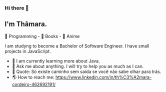 ### Hi there 👋
## I'm Thâmara.

💙 Programming - 🖤 Books - 💙 Anime

I am studyng to become a Bachelor of Software Engineer. I have small projects in JavaScript. 

- 🌱 I am currently learning more about Java.
- :tulip: Ask me about anything. I will try to help you as much as I can. 
- :cupcake: Quote: Só existe caminho sem saída se você não sabe olhar para trás. 
- :earth_americas: How to reach me: https://www.linkedin.com/in/th%C3%A2mara-cordeiro-462692191/


<!--
**thamaraprata/thamaraprata** is a ✨ _special_ ✨ repository because its `README.md` (this file) appears on your GitHub profile.

Here are some ideas to get you started:

- 🔭 I’m currently working on ...
- 🌱 I’m currently learning ...
- 👯 I’m looking to collaborate on ...
- 🤔 I’m looking for help with ...
- 💬 Ask me about ...
- 📫 How to reach me: ...
- 😄 Pronouns: ...
- ⚡ Fun fact: ...
-->
